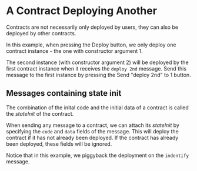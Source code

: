 # A Contract Deploying Another

Contracts are not necessarily only deployed by users, they can also be deployed by other contracts.

In this example, when pressing the <span class="mdButton blue">Deploy</span> button, we only deploy one contract instance - the one with constructor argument 1.

The second instance (with constructor argument 2) will be deployed by the first contract instance when it receives the `deploy 2nd` message. Send this message to the first instance by pressing the <span class="mdButton grape">Send "deploy 2nd" to 1</span> button.

## Messages containing state init

The combination of the inital code and the initial data of a contract is called the *stateInit* of the contract.

When sending any message to a contract, we can attach its *stateInit* by specifying the `code` and `data` fields of the message. This will deploy the contract if it has not already been deployed. If the contract has already been deployed, these fields will be ignored.

Notice that in this example, we piggyback the deployment on the `indentify` message.
